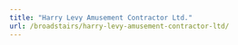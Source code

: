 ```yaml
---
title: "Harry Levy Amusement Contractor Ltd."
url: /broadstairs/harry-levy-amusement-contractor-ltd/
---
```

